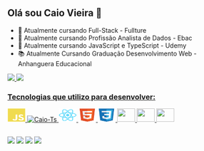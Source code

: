## Olá sou Caio Vieira 👋

- 🌱 Atualmente  cursando  Full-Stack - Fullture
- 🌱 Atualmente  cursando  Profissão Analista de Dados - Ebac
- 🌱 Atualmente  cursando JavaScript e TypeScript - Udemy
- 📚 Atualmente Cursando Graduação Desenvolvimento Web - Anhanguera Educacional


<div>
     <a href="https://github.com/Caio-Vieira">
   <img width="300px" src="https://github-readme-stats.vercel.app/api?username=Caio-Vieira&show_icons=true&bg_color=000000&include_all_commits=true&count_private=true"/>
   <img width="445px" src="https://github-readme-stats.vercel.app/api/top-langs/?username=Ellen-TSantos&layout-compact&langs_count-16&bg_color=000000"/> 
</div>
     
 
  <h3>Tecnologias que utilizo para desenvolver:</h3>
   <div display="flex">
  <img  alt="Caio-Js" height="30" width="40" src="https://raw.githubusercontent.com/devicons/devicon/master/icons/javascript/javascript-plain.svg">
  <img  alt="Caio-Ts" height="30" width="40" src="https://cdn.jsdelivr.net/gh/devicons/devicon/icons/typescript/typescript-original.svg">
  <img alt="Caio-React" height="30" width="40" src="https://raw.githubusercontent.com/devicons/devicon/master/icons/react/react-original.svg">
  <img  alt="Caio-HTML" height="30" width="40" src="https://raw.githubusercontent.com/devicons/devicon/master/icons/html5/html5-original.svg">
  <img  alt="Caio-CSS" height="30" width="40" src="https://raw.githubusercontent.com/devicons/devicon/master/icons/css3/css3-original.svg">
  <img  alto="Caio-Git" height="30" width="40" src="https://cdn.jsdelivr.net/gh/devicons/devicon/icons/git/git-original.svg">
  <img alto="Caio-Git" height="30" width="40"src="https://cdn.jsdelivr.net/gh/devicons/devicon/icons/python/python-original.svg">
  <img alto="Caio-Git" height="30" width="40"src="https://cdn.jsdelivr.net/gh/devicons/devicon/icons/nodejs/nodejs-original.svg">
  </div>
  
 ##
<div>
 <a href = "mailto:caiov276457@gmail.com"><img src="https://img.shields.io/badge/-Gmail-%23333?style=for-the-badge&logo=gmail&logoColor=white" target="_blank"></a>
  <a href="https://www.linkedin.com/in/caioluizvieira" target="_blank"><img src="https://img.shields.io/badge/-LinkedIn-%230077B5?style=for-the-badge&logo=linkedin&logoColor=white" target="_blank"></a>
 <a href="https://instagram.com" target="_blank"><img src="https://img.shields.io/badge/-Instagram-%23E4405F?style=for-the-badge&logo=instagram&logoColor=white" target="_blank"></a>
   <a href="https://www.twitch.tv/" target="_blank"><img src="https://img.shields.io/badge/Twitch-9146FF?style=for-the-badge&logo=twitch&logoColor=white" target="_blank"></a>
    </div>
